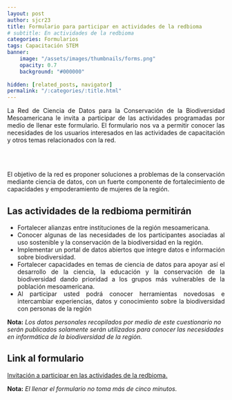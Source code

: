 ```yaml
---
layout: post
author: sjcr23
title: Formulario para participar en actividades de la redbioma
# subtitle: En actividades de la redbioma
categories: Formularios
tags: Capacitación STEM
banner: 
    image: "/assets/images/thumbnails/forms.png"
    opacity: 0.7
    background: "#000000"
    
hidden: [related_posts, navigator]
permalink: "/:categories/:title.html"
---
```


<div style="text-align: justify">
La Red de Ciencia de Datos para la Conservación de la Biodiversidad Mesoamericana le invita a participar de las actividades programadas por medio de llenar este formulario. El formulario nos va a permitir conocer las necesidades de los usuarios interesados en las actividades de capacitación y otros temas relacionados con la red.

<br><br>

El objetivo de la red es proponer soluciones a problemas de la conservación mediante ciencia de datos, con un fuerte componente de fortalecimiento de capacidades y empoderamiento de mujeres de la región.
</div>

## Las actividades de la redbioma permitirán

<ul style="text-align: justify">

<li>Fortalecer alianzas entre instituciones de la región mesoamericana.</li>
<li>Conocer algunas de las necesidades de los participantes asociadas al uso sostenible y la conservación de la biodiversidad en la región.</li>
<li>Implementar un portal de datos abiertos que integre datos e información sobre biodiversidad.</li>
<li>Fortalecer capacidades en temas de ciencia de datos para apoyar así el desarrollo de la ciencia, la educación y la conservación de la biodiversidad dando prioridad a los grupos más vulnerables de la población mesoamericana.</li>
<li>Al participar usted podrá conocer herramientas novedosas e intercambiar experiencias, datos y conocimiento sobre la biodiversidad con personas de la región</li>
</ul>

**Nota:** *Los datos personales recopilados por medio de este cuestionario no serán publicados solamente serán utilizados para conocer las necesidades en informática de la biodiversidad de la región.*

## Link al formulario

[Invitación a participar en las actividades de la redbioma.](https://forms.gle/gq98uQN32xz9uBx87)

**Nota:** *El llenar el formulario no toma más de cinco minutos.*
